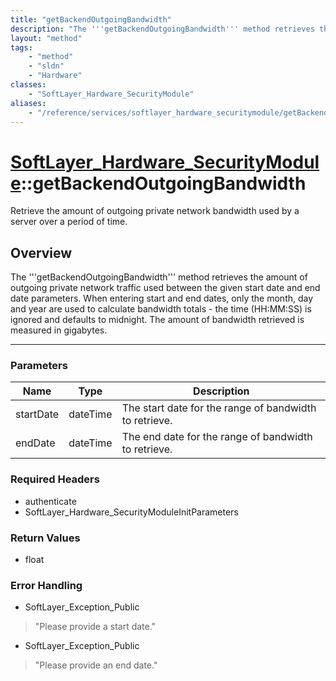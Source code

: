 ```yaml
---
title: "getBackendOutgoingBandwidth"
description: "The '''getBackendOutgoingBandwidth''' method retrieves the amount of outgoing private network traffic used between the g... "
layout: "method"
tags:
    - "method"
    - "sldn"
    - "Hardware"
classes:
    - "SoftLayer_Hardware_SecurityModule"
aliases:
    - "/reference/services/softlayer_hardware_securitymodule/getBackendOutgoingBandwidth"
---
```

# [SoftLayer_Hardware_SecurityModule](/reference/services/SoftLayer_Hardware_SecurityModule)::getBackendOutgoingBandwidth

Retrieve the amount of outgoing private network bandwidth used by a server over a period of time. 


## Overview 
The '''getBackendOutgoingBandwidth''' method retrieves the amount of outgoing private network traffic used between the given start date and end date parameters. When entering start and end dates, only the month, day and year are used to calculate bandwidth totals - the time (HH:MM:SS) is ignored and defaults to midnight. The amount of bandwidth retrieved is measured in gigabytes. 

-----

### Parameters 
|Name | Type | Description |
| --- | --- | --- |
|startDate| dateTime| The start date for the range of bandwidth to retrieve.|
|endDate| dateTime| The end date for the range of bandwidth to retrieve.|


### Required Headers
* authenticate
* SoftLayer_Hardware_SecurityModuleInitParameters


### Return Values
* float



### Error Handling

* SoftLayer_Exception_Public 

> "Please provide a start date." 

* SoftLayer_Exception_Public 

> "Please provide an end date." 



